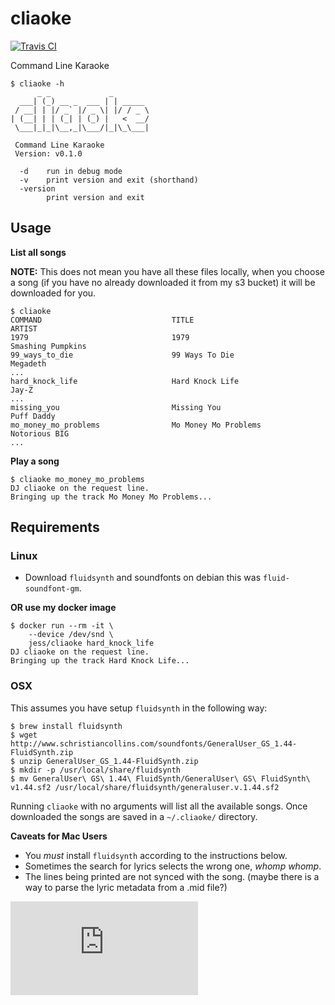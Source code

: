 # cliaoke

[![Travis CI](https://travis-ci.org/jfrazelle/cliaoke.svg?branch=master)](https://travis-ci.org/jfrazelle/cliaoke)

Command Line Karaoke

```console
$ cliaoke -h
      _ _             _
  ___| (_) __ _  ___ | | _____
 / __| | |/ _` |/ _ \| |/ / _ \
| (__| | | (_| | (_) |   <  __/
 \___|_|_|\__,_|\___/|_|\_\___|

 Command Line Karaoke
 Version: v0.1.0

  -d    run in debug mode
  -v    print version and exit (shorthand)
  -version
        print version and exit
```

## Usage

**List all songs**

**NOTE:** This does not mean you have all these files locally, when you choose
a song (if you have no already downloaded it from my s3 bucket) it will be
downloaded for you.

```console
$ cliaoke
COMMAND                             TITLE                               ARTIST
1979                                1979                                Smashing Pumpkins
99_ways_to_die                      99 Ways To Die                      Megadeth
...
hard_knock_life                     Hard Knock Life                     Jay-Z
...
missing_you                         Missing You                         Puff Daddy
mo_money_mo_problems                Mo Money Mo Problems                Notorious BIG
...
```

**Play a song**

```console
$ cliaoke mo_money_mo_problems
DJ cliaoke on the request line.
Bringing up the track Mo Money Mo Problems...
```

## Requirements

### Linux

- Download `fluidsynth` and soundfonts on debian this was `fluid-soundfont-gm`.

**OR use my docker image**

```
$ docker run --rm -it \
    --device /dev/snd \
    jess/cliaoke hard_knock_life
DJ cliaoke on the request line.
Bringing up the track Hard Knock Life...
```


### OSX

This assumes you have setup `fluidsynth` in the following way:

```console
$ brew install fluidsynth
$ wget http://www.schristiancollins.com/soundfonts/GeneralUser_GS_1.44-FluidSynth.zip
$ unzip GeneralUser_GS_1.44-FluidSynth.zip
$ mkdir -p /usr/local/share/fluidsynth
$ mv GeneralUser\ GS\ 1.44\ FluidSynth/GeneralUser\ GS\ FluidSynth\ v1.44.sf2 /usr/local/share/fluidsynth/generaluser.v.1.44.sf2
```

Running `cliaoke` with no arguments will list all the available songs. Once downloaded the songs are saved in a `~/.cliaoke/` directory.

**Caveats for Mac Users**

- You *must* install `fluidsynth` according to the instructions below.
- Sometimes the search for lyrics selects the wrong one, *whomp whomp*.
- The lines being printed are not synced with the song. (maybe there is a way to parse the lyric metadata from a .mid file?)


[![Analytics](https://ga-beacon.appspot.com/UA-29404280-16/cliaoke/README.md)](https://github.com/jfrazelle/cliaoke)
